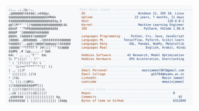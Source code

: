<picture>
  <source srcset="https://raw.githubusercontent.com/mmazinjameel/mmazinjameel/main/dark_mode.svg?v=1750083071" media="(prefers-color-scheme: dark)">
  <img src="https://raw.githubusercontent.com/mmazinjameel/mmazinjameel/main/light_mode.svg?v=1750083071">
</picture>
